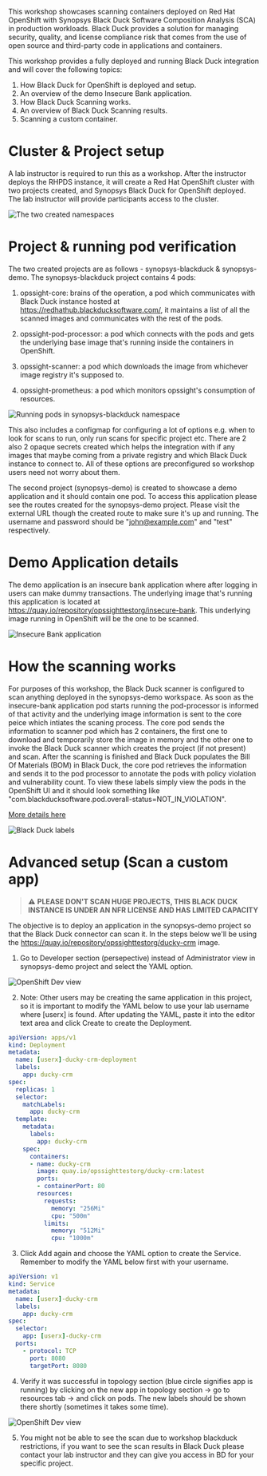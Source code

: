 This workshop showcases scanning containers deployed on Red Hat OpenShift with Synopsys Black Duck Software Composition Analysis (SCA) in production workloads. Black Duck provides a solution for managing security, quality, and license compliance risk that comes from the use of open source and third-party code in applications and containers.

This workshop provides a fully deployed and running Black Duck integration and will cover the following topics:

1. How Black Duck for OpenShift is deployed and setup.
2. An overview of the demo Insecure Bank application.
3. How Black Duck Scanning works.
4. An overview of Black Duck Scanning results.
5. Scanning a custom container.

# Cluster & Project setup

A lab instructor is required to run this as a workshop. After the instructor deploys the RHPDS instance, it will create a Red Hat OpenShift cluster with two projects created, and Synopsys Black Duck for OpenShift deployed. The lab instructor will provide participants access to the cluster.

![The two created namespaces](images/synopsys-namespaces.png)

# Project & running pod verification

The two created projects are as follows - synopsys-blackduck & synopsys-demo. The synopsys-blackduck project contains 4 pods:

1. opssight-core: brains of the operation, a pod which communicates with Black Duck instance hosted at <https://redhathub.blackducksoftware.com/>, it maintains a list of all the scanned images and communicates with the rest of the pods.

2. opssight-pod-processor: a pod which connects with the pods and gets the underlying base image that's running inside the containers in OpenShift.

3. opssight-scanner: a pod which downloads the image from whichever image registry it's supposed to.

4. opssight-prometheus: a pod which monitors opssight's consumption of resources.

![Running pods in synopsys-blackduck namespace](images/blackduck-connector-pods.png)

This also includes a configmap for configuring a lot of options e.g. when to look for scans to run, only run scans for specific project etc. There are 2 also 2 opaque secrets created which helps the integration with if any images that maybe coming from a private registry and which Black Duck instance to connect to. All of these options are preconfigured so workshop users need not worry about them.

The second project (synopsys-demo) is created to showcase a demo application and it should contain one pod. To access this application please see the routes created for the synopsys-demo project. Please visit the external URL though the created route to make sure it's up and running. The username and password should be "john@example.com" and "test" respectively.

# Demo Application details

The demo application is an insecure bank application where after logging in users can make dummy transactions. The underlying image that's running this application is located at <https://quay.io/repository/opssighttestorg/insecure-bank>. This underlying image running in OpenShift will be the one to be scanned.

![Insecure Bank application](images/insecure-bank.png)

# How the scanning works

For purposes of this workshop, the Black Duck scanner is configured to scan anything deployed in the synopsys-demo workspace. As soon as the insecure-bank application pod starts running the pod-processor is informed of that activity and the underlying image information is sent to the core peice which intiates the scaning process. The core pod sends the information to scanner pod which has 2 containers, the first one to download and temporarily store the image in memory and the other one to invoke the Black Duck scanner which creates the project (if not present) and scan. After the scanning is finished and Black Duck populates the Bill Of Materials (BOM) in Black Duck, the core pod retrieves the information and sends it to the pod processor to annotate the pods with policy violation and vulnerability count. To view these labels simply view the pods in the OpenShift UI and it should look something like "com.blackducksoftware.pod.overall-status=NOT_IN_VIOLATION".

[More details here](https://synopsys.atlassian.net/wiki/spaces/BDLM/pages/34275718/OpsSight+Architecture)

![Black Duck labels](images/blackduck-labels.png)

# Advanced setup (Scan a custom app)

> :warning: **PLEASE DON'T SCAN HUGE PROJECTS, THIS BLACK DUCK INSTANCE IS UNDER AN NFR LICENSE AND HAS LIMITED CAPACITY**

The objective is to deploy an application in the synopsys-demo project so that the Black Duck connector can scan it. In the steps below we'll be using the <https://quay.io/repository/opssighttestorg/ducky-crm> image.

1. Go to Developer section (persepective) instead of Administrator view in synopsys-demo project and select the YAML option.

![OpenShift Dev view](images/openshift-dev.png)

2. Note: Other users may be creating the same application in this project, so it is important to modify the YAML below to use your lab username where [userx] is found. After updating the YAML, paste it into the editor text area and click Create to create the Deployment.

``` Yaml
apiVersion: apps/v1
kind: Deployment
metadata:
  name: [userx]-ducky-crm-deployment
  labels:
    app: ducky-crm
spec:
  replicas: 1
  selector:
    matchLabels:
      app: ducky-crm
  template:
    metadata:
      labels:
        app: ducky-crm
    spec:
      containers:
      - name: ducky-crm
        image: quay.io/opssighttestorg/ducky-crm:latest
        ports:
        - containerPort: 80
        resources:
          requests:
            memory: "256Mi"
            cpu: "500m"
          limits:
            memory: "512Mi"
            cpu: "1000m"
```
3. Click Add again and choose the YAML option to create the Service.  Remember to modify the YAML below first with your username.
``` Yaml
apiVersion: v1
kind: Service
metadata:
  name: [userx]-ducky-crm
  labels:
    app: ducky-crm
spec:
  selector:
    app: [userx]-ducky-crm
  ports:
    - protocol: TCP
      port: 8080
      targetPort: 8080
```

4. Verify it was successful in topology section (blue circle signifies app is running) by clicking on the new app in topology section -> go to resources tab -> and click on pods. The new labels should be shown there shortly (sometimes it takes some time).

![OpenShift Dev view](images/openshift-yaml.png)

5. You might not be able to see the scan due to workshop blackduck restrictions, if you want to see the scan results in Black Duck please contact your lab instructor and they can give you access in BD for your specific project.
